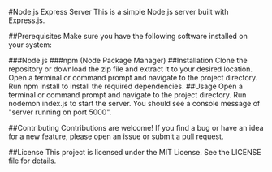 #Node.js Express Server
This is a simple Node.js server built with Express.js.

##Prerequisites
Make sure you have the following software installed on your system:

###Node.js
###npm (Node Package Manager)
##Installation
Clone the repository or download the zip file and extract it to your desired location.
Open a terminal or command prompt and navigate to the project directory.
Run npm install to install the required dependencies.
##Usage
Open a terminal or command prompt and navigate to the project directory.
Run nodemon index.js to start the server.
You should see a console message of "server running on port 5000".

##Contributing
Contributions are welcome! If you find a bug or have an idea for a new feature, please open an issue or submit a pull request.

##License
This project is licensed under the MIT License. See the LICENSE file for details.